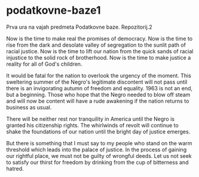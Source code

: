 # podatkovne-baze1
Prva ura na vajah predmeta Podatkovne baze. Repozitorij.2

Now is the time to make real the promises of democracy. Now is the time to rise from the dark and desolate valley of segregation to the sunlit path of racial justice. Now is the time to lift our nation from the quick sands of racial injustice to the solid rock of brotherhood. Now is the time to make justice a reality for all of God's children.

It would be fatal for the nation to overlook the urgency of the moment. This sweltering summer of the Negro's legitimate discontent will not pass until there is an invigorating autumn of freedom and equality. 1963 is not an end, but a beginning. Those who hope that the Negro needed to blow off steam and will now be content will have a rude awakening if the nation returns to business as usual.

There will be neither rest nor tranquility in America until the Negro is granted his citizenship rights. The whirlwinds of revolt will continue to shake the foundations of our nation until the bright day of justice emerges.

But there is something that I must say to my people who stand on the warm threshold which leads into the palace of justice. In the process of gaining our rightful place, we must not be guilty of wrongful deeds. Let us not seek to satisfy our thirst for freedom by drinking from the cup of bitterness and hatred.
